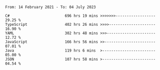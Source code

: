 <!-- [![Top Langs](https://github-readme-stats.vercel.app/api/top-langs/?username=thititongumpun&layout=compact&langs_count=7&theme=prussian)](https://github.com/thititongumpun)
[![Anurag's GitHub stats](https://github-readme-stats.vercel.app/api?username=thititongumpun&hide=stars&show_icons=true&theme=prussian)](https://github.com/thititongumpun) -->

<!--START_SECTION:waka-->

```text
From: 14 February 2021 - To: 04 July 2023

C#                         696 hrs 19 mins >>>>>>>------------------   29.25 %
TypeScript                 402 hrs 26 mins >>>>---------------------   16.90 %
YAML                       302 hrs 48 mins >>>----------------------   12.72 %
JavaScript                 166 hrs 56 mins >>-----------------------   07.01 %
Java                       119 hrs 6 mins  >------------------------   05.00 %
JSON                       107 hrs 58 mins >------------------------   04.54 %
```

<!--END_SECTION:waka-->
